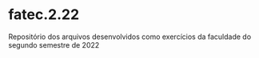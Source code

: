 # fatec.2.22
Repositório dos arquivos desenvolvidos como exercícios da faculdade do segundo semestre de 2022
